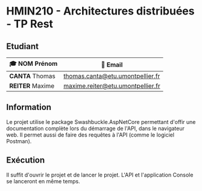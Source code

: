 # HMIN210 - Architectures distribuées - TP Rest

## Etudiant

| 🎓 **NOM** Prénom  | 📧 Email                           |
| ----------------- | --------------------------------- |
| **CANTA** Thomas  | thomas.canta@etu.umontpellier.fr  |
| **REITER** Maxime | maxime.reiter@etu.umontpellier.fr |

## Information

Le projet utilise le package Swashbuckle.AspNetCore permettant d'offir une documentation complète lors du démarrage de l'API, dans le navigateur web.
Il permet aussi de faire des requêtes à l'API (comme le logiciel Postman).

## Exécution

Il suffit d'ouvrir le projet et de lancer le projet. 
L'API et l'application Console se lanceront en même temps.